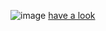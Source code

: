 ![image](https://github.com/user-attachments/assets/303cf8b7-7aad-405f-83b7-b92fc5de696a)
[have a look](https://mano4life.github.io/MyPortfolio/)
